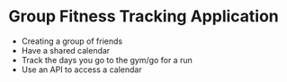 # Group Fitness Tracking Application
* Creating a group of friends
* Have a shared calendar
* Track the days you go to the gym/go for a run
* Use an API to access a calendar

